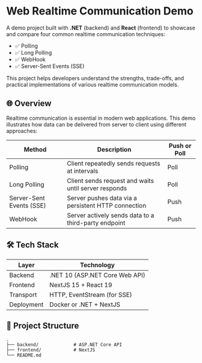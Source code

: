 # Web Realtime Communication Demo

A demo project built with **.NET** (backend) and **React** (frontend) to showcase and compare four common realtime
communication techniques:

- ✅ Polling
- ✅ Long Polling
- ✅ WebHook
- ✅ Server-Sent Events (SSE)

This project helps developers understand the strengths, trade-offs, and practical implementations of various realtime
communication models.

## 🌐 Overview

Realtime communication is essential in modern web applications. This demo illustrates how data can be delivered from
server to client using different approaches:

| Method                   | Description                                          | Push or Poll |
|--------------------------|------------------------------------------------------|--------------|
| Polling                  | Client repeatedly sends requests at intervals        | Poll         |
| Long Polling             | Client sends request and waits until server responds | Poll         |
| Server-Sent Events (SSE) | Server pushes data via a persistent HTTP connection  | Push         |
| WebHook                  | Server actively sends data to a third-party endpoint | Push         |

## 🛠️ Tech Stack

| Layer      | Technology                     |
|------------|--------------------------------|
| Backend    | .NET 10 (ASP.NET Core Web API) |
| Frontend   | NextJS 15 + React 19           |
| Transport  | HTTP, EventStream (for SSE)    |
| Deployment | Docker or .NET + NextJS        |

## 📂 Project Structure

```plaintext
.
├── backend/             # ASP.NET Core API
├── frontend/            # NextJS
└── README.md
```
